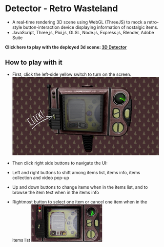 # Detector - Retro Wasteland

- A real-time rendering 3D scene using WebGL (ThreeJS) to mock a retro-style button-interaction device displaying information of nostalgic items.
- JavaScript, Three,js, Pixi,js, GLSL, Node.js, Express.js, Blender, Adobe Suite

**Click here to play with the deployed 3d scene: [3D Detector](https://ui-request.vercel.app/)**

## How to play with it

- First, click the left-side yellow switch to turn on the screen.
  ![Click the left switch](<readme-pics/click 2023-01-31 090859.png>)

- Then click right side buttons to navigate the UI:
- Left and right buttons to shift among items list, items info, items collection and video pop-up
- Up and down buttons to change items when in the items list, and to browse the item text when in the items info
- Rightmost button to select one item or cancel one item when in the items list
  ![Watch the gif](readme-pics/navigate.gif)
